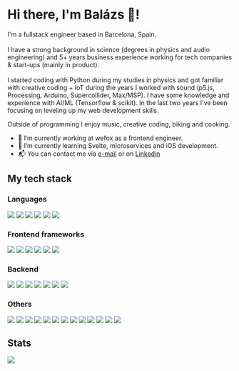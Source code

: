# Hi there, I'm Balázs 👋! 

I'm a fullstack engineer based in Barcelona, Spain. <br><br>
I have a strong background in science (degrees in physics and audio engineering) and 5+ years business experience working for tech companies & start-ups (mainly in product). <br><br>
I started coding with Python during my studies in physics and got familiar with creative coding + IoT during the years I worked with sound (p5.js, Processing, Arduino, Supercollider, Max/MSP). I have some knowledge and experience with AI/ML (Tensorflow & scikit). In the last two years I've been focusing on leveling up my web development skills. 

Outside of programming I enjoy music, creative coding, biking and cooking. 


- 🔭 I’m currently working at wefox as a frontend engineer. 
- 🌱 I’m currently learning Svelte, microservices and iOS development. 
- 📬 You can contact me via <a href="mailto:keplib@gmail.com">e-mail</a> or on <a href="https://www.linkedin.com/in/balazskepli/">Linkedin</a>

## My tech stack

### Languages
<span><img src="https://img.shields.io/badge/HTML-E34F26?logo=HTML5&logoColor=white&style=flat" /><span>
<span><img src="https://img.shields.io/badge/CSS-1572B6?logo=CSS3&logoColor=white&style=flat" /><span>
<span><img src="https://img.shields.io/badge/JS-F7DF1E?logo=JavaScript&logoColor=white&style=flat" /><span>
<span><img src="https://img.shields.io/badge/TS-3178C6?logo=TypeScript&logoColor=white&style=flat" /><span>
<span><img src="https://img.shields.io/badge/Python-3776AB?logo=Python&logoColor=white&style=flat" /><span>
<span><img src="https://img.shields.io/badge/Swift-F05138?logo=Swift&logoColor=white&style=flat" /><span>


### Frontend frameworks
<span><img src="https://img.shields.io/badge/React-61DAFB?logo=React&logoColor=white&style=flat" /><span>
<span><img src="https://img.shields.io/badge/Angular-DD0031?logo=Angular&logoColor=white&style=flat" /><span>
<span><img src="https://img.shields.io/badge/Vue-4FC08D?logo=Vue.js&logoColor=white&style=flat" /><span>
<span><img src="https://img.shields.io/badge/Redux-764ABC?logo=Redux&logoColor=white&style=flat" /><span>
<span><img src="https://img.shields.io/badge/Tailwind-06B6D4?logo=Tailwind CSS&logoColor=white&style=flat" /><span>
<span><img src="https://img.shields.io/badge/JQuery-F7DF1E?logo=jQuery&logoColor=white&style=flat" /><span>

### Backend
<span><img src="https://img.shields.io/badge/Node.js-339933?logo=Node.js&logoColor=white&style=flat" /><span>
<span><img src="https://img.shields.io/badge/Express-000000?logo=Express&logoColor=white&style=flat" /><span>
<span><img src="https://img.shields.io/badge/MongoDB-47A248?logo=MongoDB&logoColor=white&style=flat" /><span>
<span><img src="https://img.shields.io/badge/PostgreSQL-4169E1?logo=PostgreSQL&logoColor=white&style=flat" /><span>
<span><img src="https://img.shields.io/badge/AWS-232F3E?logo=Amazon AWS&logoColor=white&style=flat" /><span>
<span><img src="https://img.shields.io/badge/Koa-33333D?logo=Koa&logoColor=white&style=flat" /><span>
<span><img src="https://img.shields.io/badge/Supabase-3ECF8E?logo=Supabase&logoColor=white&style=flat" /><span>

### Others
<span><img src="https://img.shields.io/badge/Vercel-000000?logo=Vercel&logoColor=white&style=flat" /><span>
<span><img src="https://img.shields.io/badge/Heroku-430098?logo=Heroku&logoColor=white&style=flat" /><span>
<span><img src="https://img.shields.io/badge/Jest-C213225?logo=Jest&logoColor=white&style=flat" /><span>
<span><img src="https://img.shields.io/badge/p5.js-ED225D?logo=p5.js&logoColor=white&style=flat" /><span>
<span><img src="https://img.shields.io/badge/Processing-006699?logo=Processing FoundationS&logoColor=white&style=flat" /><span>
<span><img src="https://img.shields.io/badge/TensorFlow-FF6F00?logo=TensorFlow&logoColor=white&style=flat" /><span>
<span><img src="https://img.shields.io/badge/Arduino-00979D?logo=Arduino&logoColor=white&style=flat" /><span>
<span><img src="https://img.shields.io/badge/Xcode-147EFB?logo=Xcode&logoColor=white&style=flat" /><span>
<span><img src="https://img.shields.io/badge/Git-F05032?logo=Git&logoColor=white&style=flat" /><span>
<span><img src="https://img.shields.io/badge/Bitbucket-0052CC?logo=Bitbucket&logoColor=white&style=flat" /><span>
<span><img src="https://img.shields.io/badge/VSCode-007ACC?logo=Visual Studio Code&logoColor=white&style=flat" /><span>
<span><img src="https://img.shields.io/badge/Docker-007ACC?logo=Docker&logoColor=white&style=flat" /><span>
<span><img src="https://img.shields.io/badge/Cypress-007ACC?logo=Cypress&logoColor=white&style=flat" /><span>


 ## Stats
  
 <img src="https://github-readme-stats.vercel.app/api?username=keplib&count_private=true&theme=dark&show_icons=true" />

 
